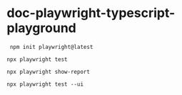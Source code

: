# doc-playwright-typescript-playground

``` npm init playwright@latest```

```npx playwright test```

```npx playwright show-report```

```npx playwright test --ui```
